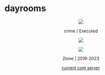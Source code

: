 # dayrooms
<p align="center">  
<img src="https://media.discordapp.net/attachments/813341662545313832/813343404507267092/pokemon_pixel.gif">
</p>
<p align="center">
    crime / Executed
<p align="center">  
<img src="https://komarev.com/ghpvc/?username=dayrooms&color=blue">
</p>
    <p align="center">
  <img src="[https://discord.c99.nl/widget/theme-4/1116052806428786850.png](https://discord.c99.nl/widget/theme-4/1116052806428786850.png)"/>
</p>
<p align="center">
2lone | 2019-2023
<p align="center">
    <a href="https://discord.gg/lit">current com server</a>
